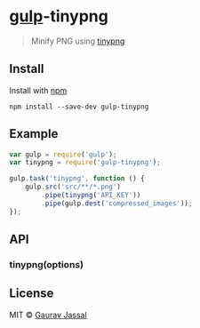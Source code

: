 # [gulp](https://github.com/creative/gulp-tinypng)-tinypng

> Minify PNG  using [tinypng](https://tinypng.com/)



## Install

Install with [npm](https://npmjs.org/package/gulp-tinypng)

```
npm install --save-dev gulp-tinypng
```


## Example

```js
var gulp = require('gulp');
var tinypng = require('gulp-tinypng');

gulp.task('tinypng', function () {
	gulp.src('src/**/*.png')
		.pipe(tinypng('API_KEY'))
		.pipe(gulp.dest('compressed_images'));
});
```


## API

### tinypng(options)


## License

MIT © [Gaurav Jassal](http://gaurav.jassal.me)
